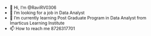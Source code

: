 - 👋 Hi, I’m @RaviRV0306
- 👀 I’m looking for a job in Data Analyst
- 🌱 I’m currently learning Post Graduate Program in Data Analyst from Imarticus Learning Institute
- 📫 How to reach me 8726317701

<!---
RaviRV0306/RaviRV0306 is a ✨ special ✨ repository because its `README.md` (this file) appears on your GitHub profile.
You can click the Preview link to take a look at your changes.
--->
